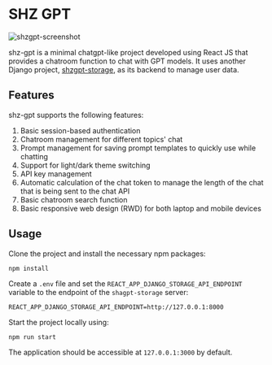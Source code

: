 # SHZ GPT
![shzgpt-screenshot](https://static.shzlee.com/public/shzgpt/screenshot.png)

shz-gpt is a minimal chatgpt-like project developed using React JS that provides a chatroom function to chat with GPT models. It uses another Django project, [shzgpt-storage](https://github.com/xero7689/shzgpt-storage), as its backend to manage user data.

## Features
shz-gpt supports the following features:
1. Basic session-based authentication
2. Chatroom management for different topics' chat
3. Prompt management for saving prompt templates to quickly use while chatting
4. Support for light/dark theme switching
5. API key management
6. Automatic calculation of the chat token to manage the length of the chat that is being sent to the chat API
7. Basic chatroom search function
8. Basic responsive web design (RWD) for both laptop and mobile devices

## Usage
Clone the project and install the necessary npm packages:
```
npm install
```

Create a `.env` file and set the `REACT_APP_DJANGO_STORAGE_API_ENDPOINT` variable to the endpoint of the `shagpt-storage` server:
```env
REACT_APP_DJANGO_STORAGE_API_ENDPOINT=http://127.0.0.1:8000
```

Start the project locally using:
```
npm run start
```

The application should be accessible at `127.0.0.1:3000` by default.
